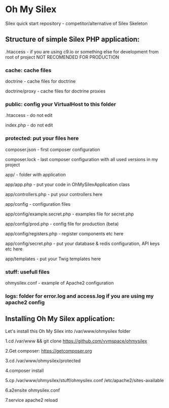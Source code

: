 # Oh My Silex

Silex quick start repository - competitor/alternative of Silex Skeleton

## Structure of simple Silex PHP application:

.htaccess - if you are using c9.io or something else for development from root of project NOT RECOMENDED FOR PRODUCTION

### cache: cache files

doctrine - cache files for doctrine

doctrine/proxy - cache files for doctrine proxies

### public: config your VirtualHost to this folder


.htaccess - do not edit

index.php - do not edit

### protected: put your files here


composer.json - first composer configuration

composer.lock - last composer configuration with all used versions in my project

app/ - folder with application

app/app.php - put your code in OhMySilexApplication class

app/controllers.php - put your controllers here


app/config - configuration files

app/config/example.secret.php - examples file for secret.php

app/config/prod.php - config file for production (beta)

app/config/registers.php - register components etc here

app/config/secret.php - put your database & redis configuration, API keys etc here

app/templates - put your Twig templates here

### stuff: usefull files


ohmysilex.conf - example of Apache2 configuration

### logs: folder for error.log and access.log if you are using my apache2 config


## Installing Oh My Silex application:

Let's install this Oh My Silex into /var/www/ohmysilex folder


1.cd /var/www && git clone https://github.com/vvmspace/ohmysilex

2.Get composer: https://getcomposer.org

3.cd /var/www/ohmysilex/protected

4.composer install

5.cp /var/www/ohmysilex/stuff/ohmysilex.conf /etc/apache2/sites-available

6.a2ensite ohmysilex.conf

7.service apache2 reload
